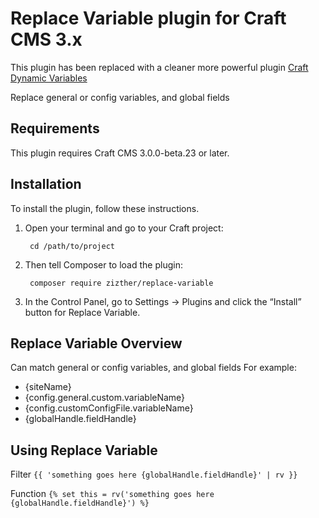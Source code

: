 # Replace Variable plugin for Craft CMS 3.x

This plugin has been replaced with a cleaner more powerful plugin [Craft Dynamic Variables](https://github.com/zizther/craft-dynamic-variables)

Replace general or config variables, and global fields


## Requirements

This plugin requires Craft CMS 3.0.0-beta.23 or later.

## Installation

To install the plugin, follow these instructions.

1. Open your terminal and go to your Craft project:

        cd /path/to/project

2. Then tell Composer to load the plugin:

        composer require zizther/replace-variable

3. In the Control Panel, go to Settings → Plugins and click the “Install” button for Replace Variable.

## Replace Variable Overview

Can match general or config variables, and global fields
For example:
* {siteName}
* {config.general.custom.variableName}
* {config.customConfigFile.variableName}
* {globalHandle.fieldHandle}


## Using Replace Variable

Filter
`{{ 'something goes here {globalHandle.fieldHandle}' | rv }}`

Function
`{% set this = rv('something goes here {globalHandle.fieldHandle}') %}`
